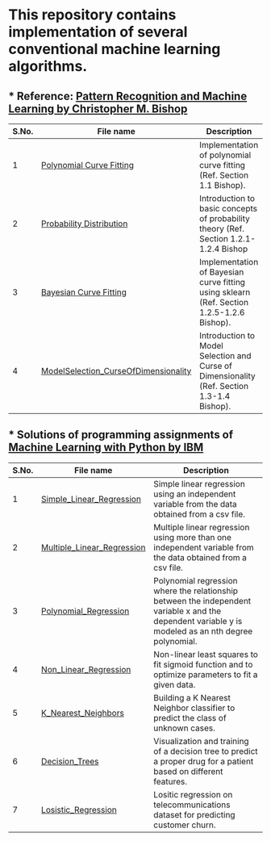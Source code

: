 # This repository contains implementation of several conventional machine learning algorithms.

## * Reference: [Pattern Recognition and Machine Learning by Christopher M. Bishop](https://www.microsoft.com/en-us/research/people/cmbishop/prml-book/)

| **S.No.**| **File name** | **Description** |
| ----|--------|-------------|
| 1 | [Polynomial Curve Fitting](https://github.com/ruchikaverma-iitg/Machine_Learning_Youtube_Channel/blob/master/Machine_Learning/Polynomial%20Curve%20Fitting.ipynb) | Implementation of polynomial curve fitting (Ref. Section 1.1 Bishop).|
| 2 |  [Probability Distribution](https://github.com/ruchikaverma-iitg/Machine_Learning_Youtube_Channel/blob/master/Machine_Learning/Probability%20Distribution.ipynb) | Introduction to basic concepts of probability theory (Ref. Section 1.2.1-1.2.4 Bishop|
| 3 | [Bayesian Curve Fitting](https://github.com/ruchikaverma-iitg/Machine_Learning_Youtube_Channel/blob/master/Machine_Learning/Bayesian%20Curve%20Fitting.ipynb) | Implementation of Bayesian curve fitting using sklearn (Ref. Section 1.2.5-1.2.6 Bishop).|
| 4 | [ModelSelection_CurseOfDimensionality](https://github.com/ruchikaverma-iitg/Machine_Learning_Youtube_Channel/blob/master/Machine_Learning/ModelSelection_CurseOfDimensionality.ipynb) | Introduction to Model Selection and Curse of Dimensionality (Ref. Section 1.3-1.4 Bishop).|

## * Solutions of programming assignments of [Machine Learning with Python by IBM](https://www.coursera.org/learn/machine-learning-with-python/home/welcome)

| **S.No.**| **File name** | **Description** |
| ----|--------|-------------|
| 1 | [Simple_Linear_Regression](https://github.com/ruchikaverma-iitg/ML-DL-RL_Codes/blob/master/Machine_Learning/L1-Simple-Linear-Regression.ipynb) | Simple linear regression using an independent variable from the data obtained from a csv file.|
| 2 | [Multiple_Linear_Regression](https://github.com/ruchikaverma-iitg/ML-DL-RL_Codes/blob/master/Machine_Learning/L2-Mulitple-Linear-Regression.ipynb) | Multiple linear regression using more than one independent variable from the data obtained from a csv file.|
| 3 | [Polynomial_Regression](https://github.com/ruchikaverma-iitg/ML-DL-RL_Codes/blob/master/Machine_Learning/L3-Polynomial-Regression.ipynb) | Polynomial regression where the relationship between the independent variable x and the dependent variable y is modeled as an nth degree polynomial.|
| 4 | [Non_Linear_Regression](https://github.com/ruchikaverma-iitg/ML-DL-RL_Codes/blob/master/Machine_Learning/L4-NonLinearRegression.ipynb) | Non-linear least squares to fit sigmoid function and to optimize parameters to fit a given data.|
| 5 | [K_Nearest_Neighbors](https://github.com/ruchikaverma-iitg/ML-DL-RL_Codes/blob/master/Machine_Learning/L5-K-Nearest-neighbors.ipynb) | Building a K Nearest Neighbor classifier to predict the class of unknown cases.|
| 6 | [Decision_Trees](https://github.com/ruchikaverma-iitg/ML-DL-RL_Codes/blob/master/Machine_Learning/L6-Decision-Trees.ipynb) | Visualization and training of a decision tree to predict a proper drug for a patient based on different features.|
| 7 | [Losistic_Regression](https://github.com/ruchikaverma-iitg/ML-DL-RL_Codes/blob/master/Machine_Learning/L7-Logistic-Regression.ipynb) | Lositic regression on telecommunications dataset for predicting customer churn.|

